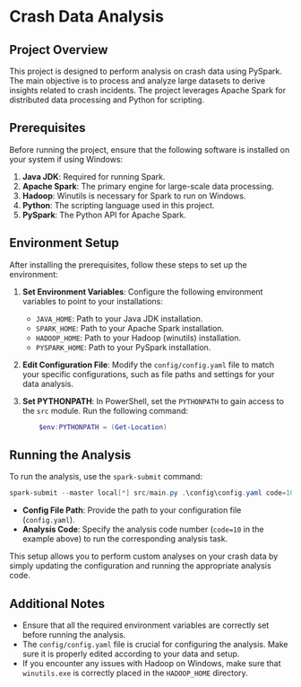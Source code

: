 # Crash Data Analysis

## Project Overview

This project is designed to perform analysis on crash data using PySpark. The main objective is to process and analyze large datasets to derive insights related to crash incidents. The project leverages Apache Spark for distributed data processing and Python for scripting.

## Prerequisites

Before running the project, ensure that the following software is installed on your system if using Windows:

1. **Java JDK**: Required for running Spark.
2. **Apache Spark**: The primary engine for large-scale data processing.
3. **Hadoop**: Winutils is necessary for Spark to run on Windows.
4. **Python**: The scripting language used in this project.
5. **PySpark**: The Python API for Apache Spark.

## Environment Setup

After installing the prerequisites, follow these steps to set up the environment:

1. **Set Environment Variables**: Configure the following environment variables to point to your installations:
   - `JAVA_HOME`: Path to your Java JDK installation.
   - `SPARK_HOME`: Path to your Apache Spark installation.
   - `HADOOP_HOME`: Path to your Hadoop (winutils) installation.
   - `PYSPARK_HOME`: Path to your PySpark installation.

2. **Edit Configuration File**: Modify the `config/config.yaml` file to match your specific configurations, such as file paths and settings for your data analysis.

3. **Set PYTHONPATH**: In PowerShell, set the `PYTHONPATH` to gain access to the `src` module. Run the following command:

    ```powershell
        $env:PYTHONPATH = (Get-Location)
    ```

## Running the Analysis

To run the analysis, use the `spark-submit` command:

```powershell
spark-submit --master local[*] src/main.py .\config\config.yaml code=10
```

- **Config File Path**: Provide the path to your configuration file (`config.yaml`).
- **Analysis Code**: Specify the analysis code number (`code=10` in the example above) to run the corresponding analysis task.

This setup allows you to perform custom analyses on your crash data by simply updating the configuration and running the appropriate analysis code.

## Additional Notes

- Ensure that all the required environment variables are correctly set before running the analysis.
- The `config/config.yaml` file is crucial for configuring the analysis. Make sure it is properly edited according to your data and setup.
- If you encounter any issues with Hadoop on Windows, make sure that `winutils.exe` is correctly placed in the `HADOOP_HOME` directory.